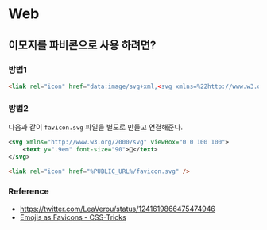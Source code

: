 # Web

## 이모지를 파비콘으로 사용 하려면?

### 방법1

```html
<link rel="icon" href="data:image/svg+xml,<svg xmlns=%22http://www.w3.org/2000/svg%22 viewBox=%220 0 100 100%22><text y=%22.9em%22 font-size=%2290%22>🎉</text></svg>">
```

### 방법2

다음과 같이 `favicon.svg` 파일을 별도로 만들고 연결해준다.

```svg
<svg xmlns="http://www.w3.org/2000/svg" viewBox="0 0 100 100">
    <text y=".9em" font-size="90">🌳</text>
</svg>
```

```html
<link rel="icon" href="%PUBLIC_URL%/favicon.svg" />
```

### Reference

- https://twitter.com/LeaVerou/status/1241619866475474946
- [Emojis as Favicons - CSS-Tricks](https://css-tricks.com/emojis-as-favicons/)